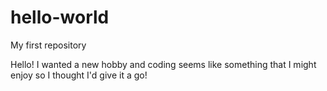 # hello-world
My first repository

Hello!  I wanted a new hobby and coding seems like something that I might enjoy so I thought I'd give it a go!
